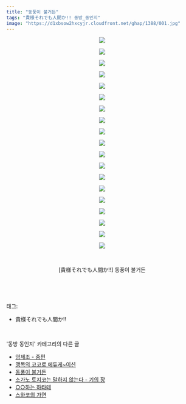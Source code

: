 ```yaml
---
title: "동풍이 불거든"
tags: "貴様それでも人間か!! 동방_동인지"
image: "https://d1xbsow2hxcyjr.cloudfront.net/ghap/1388/001.jpg"
---
```

<div class="article">
<p style="text-align: center; clear: none; float: none;"><img src="{{ site.imgserver10 }}/ghap/1388/001.jpg"/></p>
<p style="text-align: center; clear: none; float: none;"><img src="{{ site.imgserver10 }}/ghap/1388/002.jpg"/></p>
<p style="text-align: center; clear: none; float: none;"><img src="{{ site.imgserver10 }}/ghap/1388/003.jpg"/></p>
<p style="text-align: center; clear: none; float: none;"><img src="{{ site.imgserver10 }}/ghap/1388/004.jpg"/></p>
<p style="text-align: center; clear: none; float: none;"><img src="{{ site.imgserver10 }}/ghap/1388/005.jpg"/></p>
<p style="text-align: center; clear: none; float: none;"><img src="{{ site.imgserver10 }}/ghap/1388/006.jpg"/></p>
<p style="text-align: center; clear: none; float: none;"><img src="{{ site.imgserver10 }}/ghap/1388/007.jpg"/></p>
<p style="text-align: center; clear: none; float: none;"><img src="{{ site.imgserver10 }}/ghap/1388/008.jpg"/></p>
<p style="text-align: center; clear: none; float: none;"><img src="{{ site.imgserver10 }}/ghap/1388/009.jpg"/></p>
<p style="text-align: center; clear: none; float: none;"><img src="{{ site.imgserver10 }}/ghap/1388/010.jpg"/></p>
<p style="text-align: center; clear: none; float: none;"><img src="{{ site.imgserver10 }}/ghap/1388/011.jpg"/></p>
<p style="text-align: center; clear: none; float: none;"><img src="{{ site.imgserver10 }}/ghap/1388/012.jpg"/></p>
<p style="text-align: center; clear: none; float: none;"><img src="{{ site.imgserver10 }}/ghap/1388/013.jpg"/></p>
<p style="text-align: center; clear: none; float: none;"><img src="{{ site.imgserver10 }}/ghap/1388/014.jpg"/></p>
<p style="text-align: center; clear: none; float: none;"><img src="{{ site.imgserver10 }}/ghap/1388/015.jpg"/></p>
<p style="text-align: center; clear: none; float: none;"><img src="{{ site.imgserver10 }}/ghap/1388/016.jpg"/></p>
<p style="text-align: center; clear: none; float: none;"><img src="{{ site.imgserver10 }}/ghap/1388/017.jpg"/></p>
<p style="text-align: center; clear: none; float: none;"><img src="{{ site.imgserver10 }}/ghap/1388/018.jpg"/></p>
<p style="text-align: center; clear: none; float: none;"><img src="{{ site.imgserver10 }}/ghap/1388/019.jpg"/></p>
<p style="text-align: center; clear: none; float: none;"><br/></p>
<p style="text-align: center; clear: none; float: none;">[貴様それでも人間か!!] 동풍이 불거든</p>
<p><br/></p>
</div><br/>
<div class="tagTrail">
<p>태그: </p>
<ul>
<li>貴様それでも人間か!!</li>
</ul>
</div><br/>
<div class="another">
<p>'동방 동인지' 카테고리의 다른 글</p>
<ul>
<li><a href="/ghap_1390">영제조 - 중편</a></li>
<li><a href="/ghap_1389">맹목의 코코로 에듀케~이션</a></li>
<li><a href="/ghap_1388">동풍이 불거든</a></li>
<li><a href="/ghap_1387">소가노 토지코는 말하지 않는다 - 기의 장</a></li>
<li><a href="/ghap_1386">○○하는 하타테</a></li>
<li><a href="/ghap_1385">스와코의 가면</a></li>
</ul>
</div><br/>
<div class="cb_module cb_fluid">
<div class="cb_wrt cb_profile">
</div><!-- commentList close -->
</div><br/>
